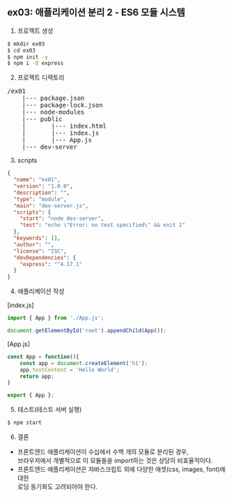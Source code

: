 ## ex03: 애플리케이션 분리 2 - ES6 모듈 시스템

1. 프로젝트 생성

```bash
$ mkdir ex03
$ cd ex03
$ npm init -y
$ npm i -D express
```

2. 프로젝트 디렉토리

<pre>
/ex01
    |--- package.json
    |--- package-lock.json
    |--- node-modules
    |--- public
    |       |--- index.html
    |       |--- index.js
    |       |--- App.js
    |--- dev-server
</pre>

3. scripts

```json
{
  "name": "ex01",
  "version": "1.0.0",
  "description": "",
  "type": "module",
  "main": "dev-server.js",
  "scripts": {
    "start": "node dev-server",
    "test": "echo \"Error: no test specified\" && exit 1"
  },
  "keywords": [],
  "author": "",
  "license": "ISC",
  "devDependencies": {
    "express": "^4.17.1"
  }
}
```

4. 애플리케이션 작성    

[index.js]
```javascript
import { App } from './App.js';

document.getElementById('root').appendChild(App());
```

[App.js]
```javascript
const App = function(){
    const app = document.createElement('h1');
    app.textContent = 'Hello World';
    return app;
}

export { App };
```

5. 테스트(테스트 서버 실행)

```bash
$ npm start
```

6. 결론
- 프론트엔드 애플리케이션이 수십에서 수백 개의 모듈로 분리된 경우,   
  브라우저에서 개별적으로 이 모듈들을 import하는 것은 상당히 비효율적이다.
- 프론트엔드 애플리케이션은 자바스크립트 외에 다양한 애셋(css, images, font)에 대한   
  로딩 동기화도 고려되어야 한다.
